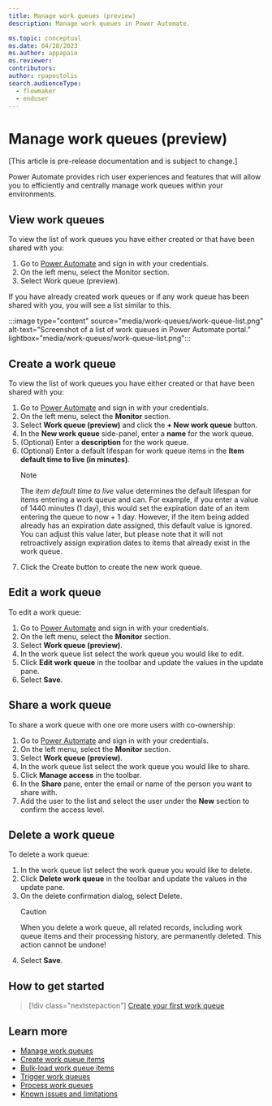 ```yaml
---
title: Manage work queues (preview)
description: Manage work queues in Power Automate.

ms.topic: conceptual
ms.date: 04/28/2023
ms.author: appapaio
ms.reviewer: 
contributors:
author: rpapostolis
search.audienceType: 
  - flowmaker
  - enduser
---
```


# Manage work queues (preview)

[This article is pre-release documentation and is subject to change.]

Power Automate provides rich user experiences and features that will allow you to efficiently and centrally manage work queues within your environments.

## View work queues

To view the list of work queues you have either created or that have been shared with you:

1. Go to [Power Automate](https://make.powerautomate.com/) and sign in with your credentials.
2. On the left menu, select the Monitor section.
3. Select Work queue (preview).

If you have already created work queues or if any work queue has been shared with you, you will see a list similar to this.

:::image type="content" source="media/work-queues/work-queue-list.png" alt-text="Screenshot of a list of work queues in Power Automate portal." lightbox="media/work-queues/work-queue-list.png":::

## Create a work queue

To view the list of work queues you have either created or that have been shared with you:

1. Go to [Power Automate](https://make.powerautomate.com/) and sign in with your credentials.
2. On the left menu, select the **Monitor** section.
3. Select **Work queue (preview)** and click the **+ New work queue** button.
4. In the **New work queue** side-panel, enter a **name** for the work queue.
5. (Optional) Enter a **description** for the work queue.
6. (Optional) Enter a default lifespan for work queue items in the **Item default time to live (in minutes)**.
   > [!NOTE]
   > The *item default time to live* value determines the default lifespan for items entering a work queue and can. For example, if you enter a value of 1440 minutes (1 day), this would set the expiration date of an item entering the queue to now + 1 day. However, if the item being added already has an expiration date assigned, this default value is ignored. You can adjust this value later, but please note that it will not retroactively assign expiration dates to items that already exist in the work queue.
7. Click the Create button to create the new work queue.

## Edit a work queue

To edit a work queue:

1. Go to [Power Automate](https://make.powerautomate.com/) and sign in with your credentials.
2. On the left menu, select the **Monitor** section.
3. Select **Work queue (preview)**.
4. In the work queue list select the work queue you would like to edit.
5. Click **Edit work queue** in the toolbar and update the values in the update pane.
6. Select **Save**.

## Share a work queue

To share a work queue with one ore more users with co-ownership:

1. Go to [Power Automate](https://make.powerautomate.com/) and sign in with your credentials.
2. On the left menu, select the **Monitor** section.
3. Select **Work queue (preview)**.
4. In the work queue list select the work queue you would like to share.
5. Click **Manage access** in the toolbar.
6. In the **Share** pane, enter the email or name of the person you want to share with.
7. Add the user to the list and select the user under the **New** section to confirm the access level.

## Delete a work queue

To delete a work queue:

1. In the work queue list select the work queue you would like to delete.
2. Click **Delete work queue** in the toolbar and update the values in the update pane.
3. On the delete confirmation dialog, select Delete.
   > [!CAUTION]
   > When you delete a work queue, all related records, including work queue items and their processing history, are permanently deleted. This action cannot be undone!
4. Select **Save**.

## How to get started

> [!div class="nextstepaction"]
> [Create your first work queue](work-queues-manage.md#create-a-work-queue)

## Learn more

- [Manage work queues](work-queues-manage.md)
- [Create work queue items](work-queues-create.md)
- [Bulk-load work queue items](work-queues-create-bulk.md)
- [Trigger work queues](work-queues-trigger.md)
- [Process work queues](work-queues-process.md)
- [Known issues and limitations](work-queues-known-limitations.md)
